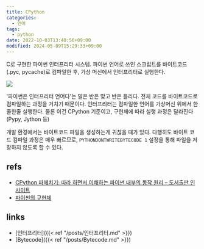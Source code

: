 ```yaml
---
title: CPython
categories:
  - 언어
tags:
  - python
date: 2022-10-03T13:40:56+09:00
modified: 2024-05-09T15:29:33+09:00
---
```

C로 구현한 파이썬 인터프리터 시스템. 파이썬 언어로 쓰인 스크립트를 바이트코드(.pyc, pycache)로 컴파일한 후, 가상 머신에서 인터프리터로 실행한다. 

![](https://insightbookblog.files.wordpress.com/2022/09/cpython1.png?w=612&zoom=2)

'파이썬은 인터프리터 언어다'는 말은 반은 맞고 반은 틀리다. 전체 코드를 바이트코드로 컴파일하는 과정을 거치기 때문이다. 인터프리터는 컴파일한 언어를 가상머신 위에서 한줄한줄 실행한다. 물론 이건 CPython 기준이고, 구현체에 따라 실행 과정은 달라진다(Pypy, Jython 등)

개발 환경에서는 바이트코드 파일을 생성하는게 귀찮을 때가 있다. 다행히도 바이트 코드 컴파일 과정은 매우 빠르므로, `PYTHONDONTWRITEBYTECODE 1` 설정을 통해 파일을 저장하지 않도록 할 수 있다.





## refs
- [CPython 파헤치기: 따라 하면서 이해하는 파이썬 내부의 동작 원리 – 도서출판 인사이트](https://blog.insightbook.co.kr/2022/09/19/cpython-%ED%8C%8C%ED%97%A4%EC%B9%98%EA%B8%B0-%EB%94%B0%EB%9D%BC-%ED%95%98%EB%A9%B4%EC%84%9C-%EC%9D%B4%ED%95%B4%ED%95%98%EB%8A%94-%ED%8C%8C%EC%9D%B4%EC%8D%AC-%EB%82%B4%EB%B6%80%EC%9D%98-%EB%8F%99/)
- [파이썬의 구현체](https://velog.io/@happycyc/%ED%8C%8C%EC%9D%B4%EC%8D%AC%EC%9D%98-%EA%B5%AC%ED%98%84%EC%B2%B4)


## links
- [인터프리터]({{< ref "/posts/인터프리터.md" >}})
- [Bytecode]({{< ref "/posts/Bytecode.md" >}})

